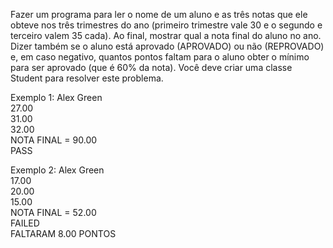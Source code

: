 Fazer um programa para ler o nome de um aluno e as três notas que ele obteve nos três trimestres do ano (primeiro trimestre vale 30 e o segundo e terceiro valem 35 cada). Ao final, mostrar qual a nota final do aluno no ano. Dizer também se o aluno está aprovado (APROVADO) ou não (REPROVADO) e, em caso negativo, quantos pontos faltam para o aluno obter o mínimo para ser aprovado (que é 60% da nota). Você deve criar uma classe Student para resolver este problema.

Exemplo 1:
Alex Green  
27.00  
31.00  
32.00  
NOTA FINAL = 90.00  
PASS  

Exemplo 2:
Alex Green  
17.00  
20.00  
15.00  
NOTA FINAL = 52.00  
FAILED  
FALTARAM 8.00 PONTOS  